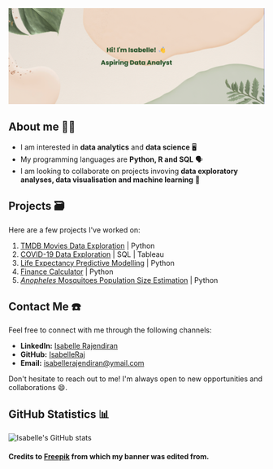 [![MasterHead](banner.png)](https://github.com/IsabelleRaj)
## About me 👋🏾

- I am interested in **data analytics** and **data science** 🖥️
- My programming languages are **Python, R and SQL** 🗣️
- I am looking to collaborate on projects invoving **data exploratory analyses, data visualisation and machine learning** 👯

## Projects 🗃️

Here are a few projects I've worked on:

1. [TMDB Movies Data Exploration](https://github.com/IsabelleRaj/TMDB-Movies-Data-Exploration) | Python
2. [COVID-19 Data Exploration](https://github.com/IsabelleRaj/COVID-19-Exploration) | SQL | Tableau
3. [Life Expectancy Predictive Modelling](https://github.com/IsabelleRaj/Life-Expectancy-Prediction) | Python
4. [Finance Calculator](https://github.com/IsabelleRaj/finance-calculator) | Python
5. [_Anopheles_ Mosquitoes Population Size Estimation](https://github.com/IsabelleRaj/Anopheles-Population-Size) | Python

## Contact Me ☎️

Feel free to connect with me through the following channels:

- **LinkedIn:** [Isabelle Rajendiran](https://www.linkedin.com/in/isabelle-rajendiran/)
- **GitHub:** [IsabelleRaj](https://github.com/IsabelleRaj)
- **Email:** [isabellerajendiran@ymail.com](mailto:isabellerajendiran@ymail.com)

Don't hesitate to reach out to me! I'm always open to new opportunities and collaborations 😄.

## GitHub Statistics 📊
![Isabelle's GitHub stats](https://github-readme-stats.vercel.app/api?username=IsabelleRaj&show_icons=true&theme=moltack)

#### Credits to [Freepik](https://www.freepik.com/) from which my banner was edited from.
